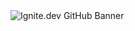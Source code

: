 <img src="https://raw.githubusercontent.com/developmentignite/.gitprofile/main/assets/ignitebg.png" alt="Ignite.dev GitHub Banner" style="max-width: 100%;">
